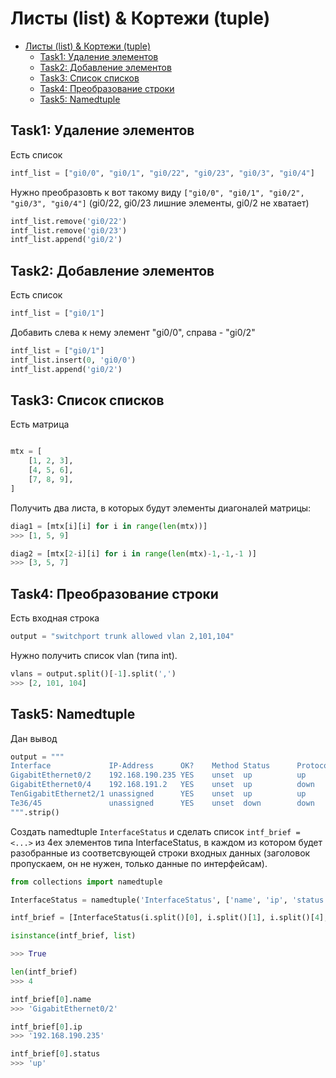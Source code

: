# Листы (list) & Кортежи (tuple)

- [Листы (list) \& Кортежи (tuple)](#листы-list--кортежи-tuple)
  - [Task1: Удаление элементов](#task1-удаление-элементов)
  - [Task2: Добавление элементов](#task2-добавление-элементов)
  - [Task3: Список списков](#task3-список-списков)
  - [Task4: Преобразование строки](#task4-преобразование-строки)
  - [Task5: Namedtuple](#task5-namedtuple)

## Task1: Удаление элементов

Есть список

```python
intf_list = ["gi0/0", "gi0/1", "gi0/22", "gi0/23", "gi0/3", "gi0/4"]
```

Нужно преобразовть к вот такому виду `["gi0/0", "gi0/1", "gi0/2", "gi0/3", "gi0/4"]` (gi0/22, gi0/23 лишние элементы, gi0/2 не хватает)

```python
intf_list.remove('gi0/22')
intf_list.remove('gi0/23')
intf_list.append('gi0/2')
```

## Task2: Добавление элементов

Есть список

```python
intf_list = ["gi0/1"]
```

Добавить слева к нему элемент "gi0/0", справа - "gi0/2"

```python
intf_list = ["gi0/1"]
intf_list.insert(0, 'gi0/0')
intf_list.append('gi0/2')
```


## Task3: Список списков

Есть матрица

```python

mtx = [
    [1, 2, 3],
    [4, 5, 6],
    [7, 8, 9],
]
```

Получить два листа, в которых будут элементы диагоналей матрицы:

```python
diag1 = [mtx[i][i] for i in range(len(mtx))]
>>> [1, 5, 9]

diag2 = [mtx[2-i][i] for i in range(len(mtx)-1,-1,-1 )]
>>> [3, 5, 7]
```

## Task4: Преобразование строки

Есть входная строка

```python
output = "switchport trunk allowed vlan 2,101,104"
```

Нужно получить список vlan (типа int).

```python
vlans = output.split()[-1].split(',')
>>> [2, 101, 104]
```

## Task5: Namedtuple

Дан вывод

```python
output = """
Interface             IP-Address      OK?    Method Status      Protocol
GigabitEthernet0/2    192.168.190.235 YES    unset  up          up
GigabitEthernet0/4    192.168.191.2   YES    unset  up          down
TenGigabitEthernet2/1 unassigned      YES    unset  up          up
Te36/45               unassigned      YES    unset  down        down
""".strip()
```

Создать namedtuple `InterfaceStatus` и сделать список `intf_brief = <...>` из 4ех элементов типа InterfaceStatus, в каждом из котором будет разобранные из соответсвующей строки входных данных (заголовок пропускаем, он не нужен, только данные по интерфейсам).

```python
from collections import namedtuple

InterfaceStatus = namedtuple('InterfaceStatus', ['name', 'ip', 'status', 'protocol'])

intf_brief = [InterfaceStatus(i.split()[0], i.split()[1], i.split()[4], i.split()[4]) for i in output.splitlines()[1:]]

isinstance(intf_brief, list)

>>> True

len(intf_brief)
>>> 4

intf_brief[0].name
>>> 'GigabitEthernet0/2'

intf_brief[0].ip
>>> '192.168.190.235'

intf_brief[0].status
>>> 'up'
```
